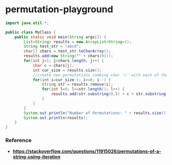 permutation-playground
======================
```java
import java.util.*;

public class MyClass {
    public static void main(String args[]) {
        List<String> results = new ArrayList<String>();
        String test_str = "abcd";
        char[] chars = test_str.toCharArray();
        results.add(new String("" + chars[0]));
        for(int j=1; j<chars.length; j++) {
            char c = chars[j];
            int cur_size = results.size();
            //create new permutations combing char 'c' with each of the existing permutations
            for(int i=cur_size-1; i>=0; i--) {
                String str = results.remove(i);
                for(int l=0; l<=str.length(); l++) {
                    results.add(str.substring(0,l) + c + str.substring(l));
                }
            }
        }
        System.out.println("Number of Permutations: " + results.size());
        System.out.println(results);
    }
}
```

### Reference
- **https://stackoverflow.com/questions/11915026/permutations-of-a-string-using-iteration**

